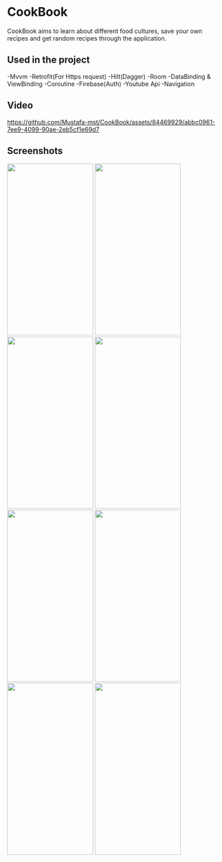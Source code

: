 # CookBook
CookBook aims to learn about different food cultures, save your own recipes and get random recipes through the application.
## Used in the project

-Mvvm
-Retrofit(For Https request)
-Hilt(Dagger)
-Room
-DataBinding & ViewBinding
-Coroutine
-Firebase(Auth)
-Youtube Api
-Navigation


 ## Video
  

https://github.com/Mustafa-mst/CookBook/assets/84469929/abbc0961-7ee9-4099-90ae-2eb5cf1e69d7




## Screenshots
<img src="https://github.com/Mustafa-mst/WowoProject/assets/84469929/fbef2a61-bc5f-449e-b39b-29d08d8c238a"  width="200" height="400">  <img src="https://github.com/Mustafa-mst/WowoProject/assets/84469929/467563aa-7ffb-4129-b9b6-a95d9fd89b71" width="200" height="400">
<img src="https://github.com/Mustafa-mst/WowoProject/assets/84469929/3a0ebd6e-947d-401e-9f2f-f6e34a4367ee"  width="200" height="400"> <img src="https://github.com/Mustafa-mst/WowoProject/assets/84469929/9f5ef74b-97f9-42cb-923d-128e22afc61c" width="200" height="400">
<img src="https://github.com/Mustafa-mst/WowoProject/assets/84469929/86d0f85d-c160-4e16-88a3-78db9709523d" width="200" height="400">  <img src="https://github.com/Mustafa-mst/WowoProject/assets/84469929/f9fe03b6-83b4-4e57-bd02-da29b3567b52" width="200" height="400">
<img src="https://github.com/Mustafa-mst/WowoProject/assets/84469929/f9fe03b6-83b4-4e57-bd02-da29b3567b52" width="200" height="400">  <img src="https://github.com/Mustafa-mst/WowoProject/assets/84469929/8979e3d4-97a9-4038-a25c-603716b4a9c1" width="200" height="400">
